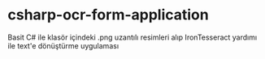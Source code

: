 # csharp-ocr-form-application

Basit C# ile klasör içindeki .png uzantılı resimleri alıp IronTesseract yardımı ile text'e dönüştürme uygulaması
